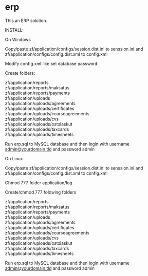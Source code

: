 # erp

This an ERP solution.

INSTALL:

On Windows

Copy/paste zf/application/configs/session.dist.ini to senssion.ini and zf/application/configs/config.dist.xml to config.xml

Modify config.xml like set database password

Create folders:

zf/application/reports\
zf/application/reports/maksatus\
zf/application/reports/payments\
zf/application/uploads\
zf/application/uploads/agreements\
zf/application/uploads/certificates\
zf/application/uploads/courseagreements\
zf/application/uploads/cvs\
zf/application/uploads/ostolaskut\
zf/application/uploads/taxcards\
zf/application/uploads/timesheets

Run erp.sql to MySQL database and then login with username admin@yourdomain.tld and password admin

On Linux

Copy/paste zf/application/configs/session.dist.ini to senssion.ini and zf/application/configs/config.dist.xml to config.xml

Chmod 777 folder application/log

Create/chmod 777 folowing folders

zf/application/reports\
zf/application/reports/maksatus\
zf/application/reports/payments\
zf/application/uploads\
zf/application/uploads/agreements\
zf/application/uploads/certificates\
zf/application/uploads/courseagreements\
zf/application/uploads/cvs\
zf/application/uploads/ostolaskut\
zf/application/uploads/taxcards\
zf/application/uploads/timesheets

Run erp.sql to MySQL database and then login with username admin@yourdomain.tld and password admin
